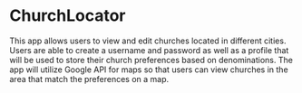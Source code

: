 # ChurchLocator
This app allows users to view and edit churches located in different cities. 
Users are able to create a username and password as well as a profile that will be used to store their church preferences based on denominations. 
The app will utilize Google API for maps so that users can view churches in the area that match the preferences on a map.
